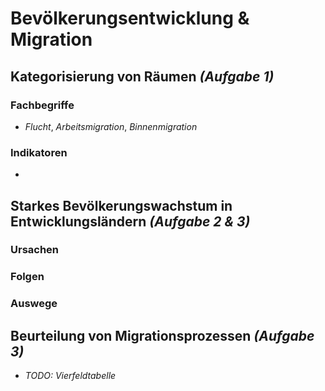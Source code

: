 # Bevölkerungsentwicklung & Migration

## Kategorisierung von Räumen *(Aufgabe 1)*

### Fachbegriffe 
- *Flucht*, *Arbeitsmigration*, *Binnenmigration*

### Indikatoren
- 

## Starkes Bevölkerungswachstum in Entwicklungsländern *(Aufgabe 2 & 3)*

### Ursachen

### Folgen

### Auswege

## Beurteilung von Migrationsprozessen *(Aufgabe 3)*

- *TODO: Vierfeldtabelle*
<!--stackedit_data:
eyJoaXN0b3J5IjpbLTIxMzE5NzUwODUsMTc2MzU3NTE2NywtNj
A5Njk2Nzc5LC03NTIxNjA4NzFdfQ==
-->